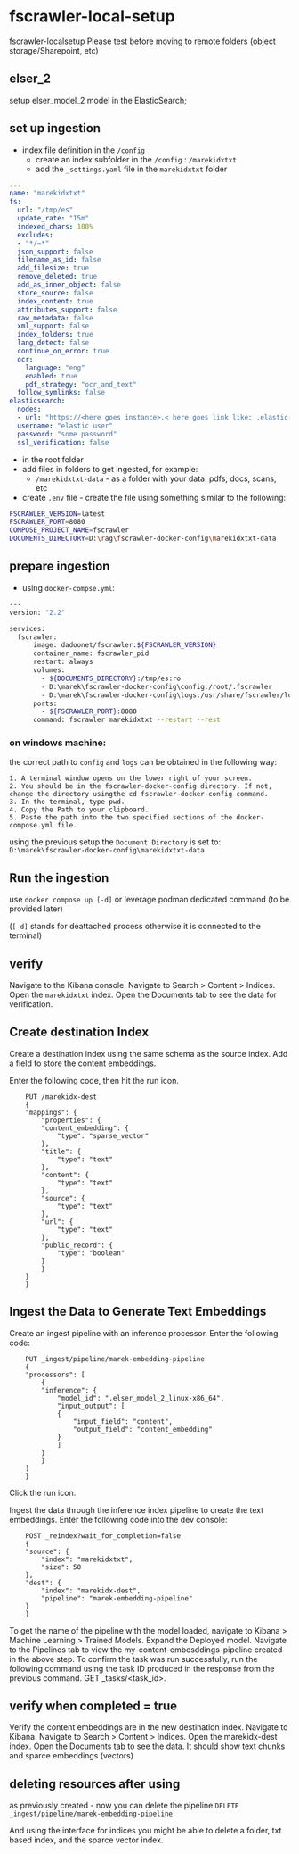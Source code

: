 # fscrawler-local-setup
fscrawler-localsetup
Please test before moving to remote folders (object storage/Sharepoint, etc)

## elser_2
setup elser_model_2 model in the ElasticSearch;

## set up ingestion
- index file definition in the `/config`
  - create an index subfolder in the `/config` : `/marekidxtxt`
  - add the `_settings.yaml` file in the `marekidxtxt` folder

```yaml
---
name: "marekidxtxt"
fs:
  url: "/tmp/es"
  update_rate: "15m"
  indexed_chars: 100%
  excludes:
  - "*/~*"
  json_support: false
  filename_as_id: false
  add_filesize: true
  remove_deleted: true
  add_as_inner_object: false
  store_source: false
  index_content: true
  attributes_support: false
  raw_metadata: false
  xml_support: false
  index_folders: true
  lang_detect: false
  continue_on_error: true
  ocr:
    language: "eng"
    enabled: true
    pdf_strategy: "ocr_and_text"
  follow_symlinks: false
elasticsearch:
  nodes:
  - url: "https://<here goes instance>.< here goes link like: .elastic-cloud.com> :< here goes port>"
  username: "elastic user"
  password: "some password"
  ssl_verification: false
```

- in the root folder
 - add files in folders to get ingested, for example: 
   -  `/marekidxtxt-data` - as a folder with your data: pdfs, docs, scans, etc
 - create `.env` file - create the file using something similar to the following:

```sh
FSCRAWLER_VERSION=latest
FSCRAWLER_PORT=8080
COMPOSE_PROJECT_NAME=fscrawler
DOCUMENTS_DIRECTORY=D:\rag\fscrawler-docker-config\marekidxtxt-data
```



## prepare ingestion

- using `docker-compse.yml`:
```sh
---
version: "2.2"

services:
  fscrawler:
      image: dadoonet/fscrawler:${FSCRAWLER_VERSION}
      container_name: fscrawler_pid
      restart: always
      volumes:
        - ${DOCUMENTS_DIRECTORY}:/tmp/es:ro
        - D:\marek\fscrawler-docker-config\config:/root/.fscrawler
        - D:\marek\fscrawler-docker-config\logs:/usr/share/fscrawler/logs
      ports:
        - ${FSCRAWLER_PORT}:8080
      command: fscrawler marekidxtxt --restart --rest
```

### on windows machine:
the correct path to `config` and `logs` can be obtained in the following way:
```
1. A terminal window opens on the lower right of your screen.
2. You should be in the fscrawler-docker-config directory. If not, change the directory usingthe cd fscrawler-docker-config command.
3. In the terminal, type pwd.
4. Copy the Path to your clipboard.
5. Paste the path into the two specified sections of the docker-compose.yml file.
```

using the previous setup the `Document Directory` is set to: `D:\marek\fscrawler-docker-config\marekidxtxt-data`

## Run the ingestion
use `docker compose up [-d]` or leverage podman dedicated command (to be provided later)

(`[-d]` stands for deattached process otherwise it is connected to the terminal)


## verify

Navigate to the Kibana console.
Navigate to Search > Content > Indices.
Open the `marekidxtxt` index.
Open the Documents tab to see the data for verification.


## Create destination Index

Create a destination index using the same schema as the source index. Add a field to store the content embeddings.

Enter the following code, then hit the run icon.
```
    PUT /marekidx-dest
    {
    "mappings": {
        "properties": {
        "content_embedding": { 
            "type": "sparse_vector" 
        },
        "title": { 
            "type": "text" 
        },
        "content": { 
            "type": "text" 
        },
        "source": { 
            "type": "text" 
        },
        "url": { 
            "type": "text" 
        },
        "public_record": { 
            "type": "boolean" 
        }
        }
    }
    }
```

## Ingest the Data to Generate Text Embeddings

Create an ingest pipeline with an inference processor. Enter the following code:

```
    PUT _ingest/pipeline/marek-embedding-pipeline
    {
    "processors": [
        {
        "inference": {
            "model_id": ".elser_model_2_linux-x86_64",
            "input_output": [ 
            {
                "input_field": "content",
                "output_field": "content_embedding"
            }
            ]
        }
        }
    ]
    }

```

Click the run icon.

Ingest the data through the inference index pipeline to create the text embeddings. Enter the following code into the dev console:
```
    POST _reindex?wait_for_completion=false
    {
    "source": {
        "index": "marekidxtxt",
        "size": 50 
    },
    "dest": {
        "index": "marekidx-dest",
        "pipeline": "marek-embedding-pipeline"
    }
    }
```
To get the name of the pipeline with the model loaded, navigate to Kibana > Machine Learning > Trained Models.
Expand the Deployed model.
Navigate to the Pipelines tab to view the my-content-embesddings-pipeline created in the above step.
To confirm the task was run successfully, run the following command using the task ID produced in the response from the previous command. GET _tasks/<task_id>.

## verify when completed = true
Verify the content embeddings are in the new destination index.
Navigate to Kibana.
Navigate to Search > Content > Indices.
Open the marekidx-dest index.
Open the Documents tab to see the data. It should show text chunks and sparce embeddings (vectors)

## deleting resources after using

as previously created - now you can delete the pipeline
`DELETE _ingest/pipeline/marek-embedding-pipeline`

And using the interface for indices you might be able to delete a folder, txt based index, and the sparce vector index.








